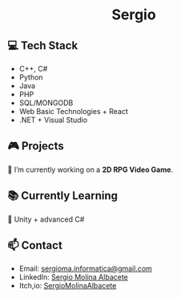<h1 align="center">Sergio</h1>

<h2>💻 Tech Stack</h2>
<ul>
  <li>C++, C#</li>
  <li>Python</li>
  <li>Java</li>
  <li>PHP</li>
  <li>SQL/MONGODB</li>
  <li>Web Basic Technologies + React</li>
  <li>.NET + Visual Studio</li>
</ul>

<h2>🎮 Projects</h2>
<p>🔭 I’m currently working on a <strong>2D RPG Video Game</strong>.</p>

<h2>📚 Currently Learning</h2>
<p>🌱 Unity + advanced C#</p>

<h2>📫 Contact</h2>
<ul>
  <li>Email: <a href="mailto:sergioma.informatica@gmail.com">sergioma.informatica@gmail.com</a></li>
  <li>LinkedIn: <a href="https://www.linkedin.com/in/sergio-molina-albacete/" target="_blank">Sergio Molina Albacete</a></li>
  <li>Itch,io: <a href=" https://sergiomolinaalbacete.itch.io/" target="_blank">SergioMolinaAlbacete</a></li>
</ul>

